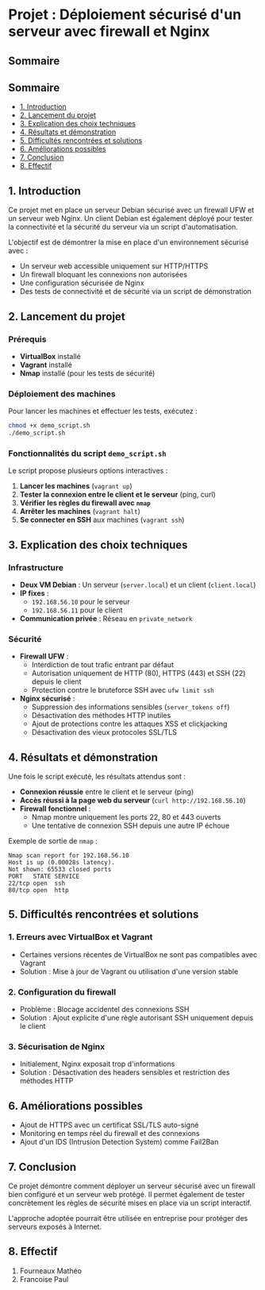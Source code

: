 # Projet : Déploiement sécurisé d'un serveur avec firewall et Nginx

## Sommaire
## Sommaire
- [1. Introduction](#1-introduction)
- [2. Lancement du projet](#2-lancement-du-projet)
- [3. Explication des choix techniques](#3-explication-des-choix-techniques)
- [4. Résultats et démonstration](#4-résultats-et-démonstration)
- [5. Difficultés rencontrées et solutions](#5-difficultés-rencontrées-et-solutions)
- [6. Améliorations possibles](#6-améliorations-possibles)
- [7. Conclusion](#7-conclusion)
- [8. Effectif](#8-effectif)


## 1. Introduction
Ce projet met en place un serveur Debian sécurisé avec un firewall UFW et un serveur web Nginx. Un client Debian est également déployé pour tester la connectivité et la sécurité du serveur via un script d'automatisation.

L'objectif est de démontrer la mise en place d'un environnement sécurisé avec :
- Un serveur web accessible uniquement sur HTTP/HTTPS
- Un firewall bloquant les connexions non autorisées
- Une configuration sécurisée de Nginx
- Des tests de connectivité et de sécurité via un script de démonstration

## 2. Lancement du projet
### Prérequis
- **VirtualBox** installé
- **Vagrant** installé
- **Nmap** installé (pour les tests de sécurité)

### Déploiement des machines
Pour lancer les machines et effectuer les tests, exécutez :
```bash
chmod +x demo_script.sh
./demo_script.sh
```

### Fonctionnalités du script `demo_script.sh`
Le script propose plusieurs options interactives :
1. **Lancer les machines** (`vagrant up`)
2. **Tester la connexion entre le client et le serveur** (ping, curl)
3. **Vérifier les règles du firewall avec `nmap`**
4. **Arrêter les machines** (`vagrant halt`)
5. **Se connecter en SSH** aux machines (`vagrant ssh`)

## 3. Explication des choix techniques
### **Infrastructure**
- **Deux VM Debian** : Un serveur (`server.local`) et un client (`client.local`)
- **IP fixes** :
  - `192.168.56.10` pour le serveur
  - `192.168.56.11` pour le client
- **Communication privée** : Réseau en `private_network`

### **Sécurité**
- **Firewall UFW** :
  - Interdiction de tout trafic entrant par défaut
  - Autorisation uniquement de HTTP (80), HTTPS (443) et SSH (22) depuis le client
  - Protection contre le bruteforce SSH avec `ufw limit ssh`
- **Nginx sécurisé** :
  - Suppression des informations sensibles (`server_tokens off`)
  - Désactivation des méthodes HTTP inutiles
  - Ajout de protections contre les attaques XSS et clickjacking
  - Désactivation des vieux protocoles SSL/TLS

## 4. Résultats et démonstration
Une fois le script exécuté, les résultats attendus sont :
- **Connexion réussie** entre le client et le serveur (ping)
- **Accès réussi à la page web du serveur** (`curl http://192.168.56.10`)
- **Firewall fonctionnel** :
  - Nmap montre uniquement les ports 22, 80 et 443 ouverts
  - Une tentative de connexion SSH depuis une autre IP échoue

Exemple de sortie de `nmap` :
```
Nmap scan report for 192.168.56.10
Host is up (0.00028s latency).
Not shown: 65533 closed ports
PORT   STATE SERVICE
22/tcp open  ssh
80/tcp open  http
```

## 5. Difficultés rencontrées et solutions
### **1. Erreurs avec VirtualBox et Vagrant**
- Certaines versions récentes de VirtualBox ne sont pas compatibles avec Vagrant
- Solution : Mise à jour de Vagrant ou utilisation d'une version stable

### **2. Configuration du firewall**
- Problème : Blocage accidentel des connexions SSH
- Solution : Ajout explicite d'une règle autorisant SSH uniquement depuis le client

### **3. Sécurisation de Nginx**
- Initialement, Nginx exposait trop d'informations
- Solution : Désactivation des headers sensibles et restriction des méthodes HTTP

## 6. Améliorations possibles
- Ajout de HTTPS avec un certificat SSL/TLS auto-signé
- Monitoring en temps réel du firewall et des connexions
- Ajout d'un IDS (Intrusion Detection System) comme Fail2Ban

## 7. Conclusion
Ce projet démontre comment déployer un serveur sécurisé avec un firewall bien configuré et un serveur web protégé. Il permet également de tester concrètement les règles de sécurité mises en place via un script interactif.

L'approche adoptée pourrait être utilisée en entreprise pour protéger des serveurs exposés à Internet.

## 8. Effectif

1. Fourneaux Mathéo
2. Francoise Paul 
